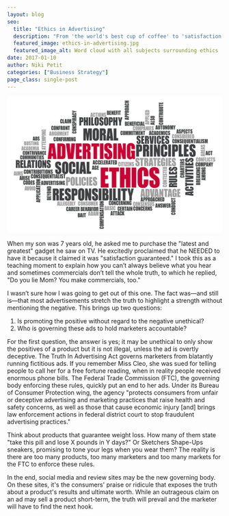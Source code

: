 ```yaml
---
layout: blog
seo:
  title: "Ethics in Advertising"
  description: "From 'the world's best cup of coffee' to 'satisfaction guaranteed', Director of Business Development Niki Petit shares her thoughts on claims and ethics in the advertising industry."
  featured_image: ethics-in-advertising.jpg
  featured_image_alt: Word cloud with all subjects surrounding ethics
date: 2017-01-10
author: Niki Petit
categories: ["Business Strategy"]
page_class: single-post
---
```


![Word cloud with all subjects surrounding ethics](ethics-in-advertising.jpg)

When my son was 7 years old, he asked me to purchase the "latest and greatest" gadget he saw on TV. He excitedly proclaimed that he NEEDED to have it because it claimed it was "satisfaction guaranteed." I took this as a teaching moment to explain how you can’t always believe what you hear and sometimes commercials don’t tell the whole truth, to which he replied, "Do you lie Mom? You make commercials, too."

I wasn’t sure how I was going to get out of this one. The fact was—and still is—that most advertisements stretch the truth to highlight a strength without mentioning the negative. This brings up two questions:

1. Is promoting the positive without regard to the negative unethical?
2. Who is governing these ads to hold marketers accountable?

For the first question, the answer is yes; it may be unethical to only show the positives of a product but it is not illegal, unless the ad is overtly deceptive. The Truth In Advertising Act governs marketers from blatantly running fictitious ads. If you remember Miss Cleo, she was sued for telling people to call her for a free fortune reading, when in reality people received enormous phone bills. The Federal Trade Commission (FTC), the governing body enforcing these rules, quickly put an end to her ads. Under its Bureau of Consumer Protection wing, the agency "protects consumers from unfair or deceptive advertising and marketing practices that raise health and safety concerns, as well as those that cause economic injury [and] brings law enforcement actions in federal district court to stop fraudulent advertising practices."

Think about products that guarantee weight loss. How many of them state "take this pill and lose X pounds in Y days?" Or Sketchers Shape-Ups sneakers, promising to tone your legs when you wear them? The reality is there are too many products, too many marketers and too many markets for the FTC to enforce these rules.

In the end, social media and review sites may be the new governing body. On these sites, it's the consumers' praise or ridicule that exposes the truth about a product's results and ultimate worth. While an outrageous claim on an ad may sell a product short-term, the truth will prevail and the marketer will have to find the next hook.
